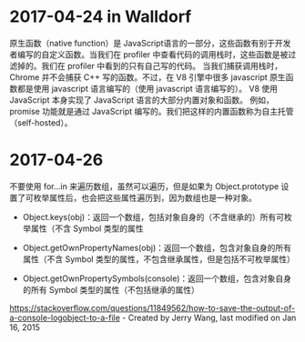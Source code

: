 # 2017-04-24 in Walldorf

原生函数（native function）是 JavaScript语言的一部分，这些函数有别于开发者编写的自定义函数。当我们在 profiler 中查看代码的调用栈时，这些函数是被过滤掉的。我们在 profiler 中看到的只有自己写的代码。
当我们捕获调用栈时，Chrome 并不会捕获 C++ 写的函数。不过，在 V8 引擎中很多 javascript 原生函数都是使用 javascript 语言编写的（使用 javascript 语言编写的）。
V8 使用 JavaScript 本身实现了 JavaScript 语言的大部分内置对象和函数。 例如，promise 功能就是通过 JavaScript 编写的。我们把这样的内置函数称为自主托管（self-hosted）。

# 2017-04-26
不要使用 for…in 来遍历数组，虽然可以遍历，但是如果为 Object.prototype 设置了可枚举属性后，也会把这些属性遍历到，因为数组也是一种对象。

* Object.keys(obj)：返回一个数组，包括对象自身的（不含继承的）所有可枚举属性（不含 Symbol 类型的属性

* Object.getOwnPropertyNames(obj)：返回一个数组，包含对象自身的所有属性（不含 Symbol 类型的属性，不包含继承属性，但是包括不可枚举属性）

* Object.getOwnPropertySymbols(console)：返回一个数组，包含对象自身的所有 Symbol 类型的属性（不包括继承的属性）

https://stackoverflow.com/questions/11849562/how-to-save-the-output-of-a-console-logobject-to-a-file - Created by Jerry Wang, last modified on Jan 16, 2015

